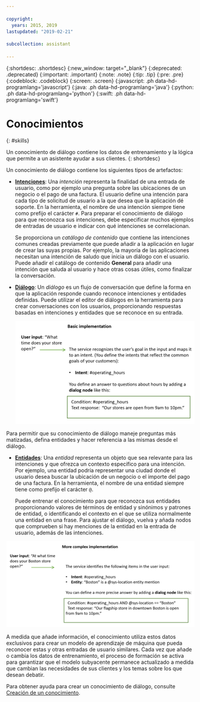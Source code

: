 ```yaml
---

copyright:
  years: 2015, 2019
lastupdated: "2019-02-21"

subcollection: assistant

---
```


{:shortdesc: .shortdesc}
{:new_window: target="_blank"}
{:deprecated: .deprecated}
{:important: .important}
{:note: .note}
{:tip: .tip}
{:pre: .pre}
{:codeblock: .codeblock}
{:screen: .screen}
{:javascript: .ph data-hd-programlang='javascript'}
{:java: .ph data-hd-programlang='java'}
{:python: .ph data-hd-programlang='python'}
{:swift: .ph data-hd-programlang='swift'}

# Conocimientos
{: #skills}

Un conocimiento de diálogo contiene los datos de entrenamiento y la lógica que permite a un asistente ayudar a sus clientes.
{: shortdesc}

Un conocimiento de diálogo contiene los siguientes tipos de artefactos:

- [**Intenciones**](/docs/services/assistant?topic=assistant-intents): Una *intención* representa la finalidad de una entrada de usuario, como por ejemplo una pregunta sobre las ubicaciones de un negocio o el pago de una factura. El usuario define una intención para cada tipo de solicitud de usuario a la que desea que la aplicación dé soporte. En la herramienta, el nombre de una intención siempre tiene como prefijo el carácter `#`. Para preparar el conocimiento de diálogo para que reconozca sus intenciones, debe especificar muchos ejemplos de entradas de usuario e indicar con qué intenciones se correlacionan.

  Se proporciona un *catálogo de contenido* que contiene las intenciones comunes creadas previamente que puede añadir a la aplicación en lugar de crear las suyas propias. Por ejemplo, la mayoría de las aplicaciones necesitan una intención de saludo que inicia un diálogo con el usuario. Puede añadir el catálogo de contenido **General** para añadir una intención que saluda al usuario y hace otras cosas útiles, como finalizar la conversación.

- [**Diálogo**](/docs/services/assistant?topic=assistant-dialog-build): Un *diálogo* es un flujo de conversación que define la forma en que la aplicación responde cuando reconoce intenciones y entidades definidas. Puede utilizar el editor de diálogos en la herramienta para crear conversaciones con los usuarios, proporcionando respuestas basadas en intenciones y entidades que se reconoce en su entrada.

  ![Diagrama de una implementación básica que solo utiliza intención y diálogo.](images/basic-impl.png)

Para permitir que su conocimiento de diálogo maneje preguntas más matizadas, defina entidades y hacer referencia a las mismas desde el diálogo.

- [**Entidades**](/docs/services/assistant?topic=assistant-entities): Una *entidad* representa un objeto que sea relevante para las intenciones y que ofrezca un contexto específico para una intención. Por ejemplo, una entidad podría representar una ciudad donde el usuario desea buscar la ubicación de un negocio o el importe del pago de una factura. En la herramienta, el nombre de una entidad siempre tiene como prefijo el carácter `@`.

  Puede entrenar el conocimiento para que reconozca sus entidades proporcionando valores de términos de entidad y sinónimos y patrones de entidad, o identificando el contexto en el que se utiliza normalmente una entidad en una frase. Para ajustar el diálogo, vuelva y añada nodos que comprueben si hay menciones de la entidad en la entrada de usuario, además de las intenciones.

![Diagrama de una implementación más compleja que utiliza intención, entidad y diálogo.](images/complex-impl.png)

A medida que añade información, el conocimiento utiliza estos datos exclusivos para crear un modelo de aprendizaje de máquina que pueda reconocer estas y otras entradas de usuario similares. Cada vez que añade o cambia los datos de entrenamiento, el proceso de formación se activa para garantizar que el modelo subyacente permanece actualizado a medida que cambian las necesidades de sus clientes y los temas sobre los que desean debatir.

Para obtener ayuda para crear un conocimiento de diálogo, consulte [Creación de un conocimiento](/docs/services/assistant?topic=assistant-skill-add).
